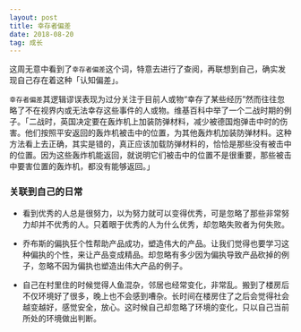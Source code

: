 ```yaml
---
layout: post
title: 幸存者偏差
date: 2018-08-20
tag: 成长
---
```


这周无意中看到了`幸存者偏差`这个词，特意去进行了查阅，再联想到自己，确实发现自己存在着这种「认知偏差」。

`幸存者偏差`其逻辑谬误表现为过分关注于目前人或物“幸存了某些经历”然而往往忽略了不在视界内或无法幸存这些事件的人或物。维基百科中举了一个二战时期的例子。「二战时，英国决定要在轰炸机上加装防弹材料，减少被德国炮弹击中时的伤害。他们按照平安返回的轰炸机被击中的位置，为其他轰炸机加装防弹材料。这种方法看上去正确，其实是错的，真正应该加载防弹材料的，恰恰是那些没有被击中的位置。因为这些轰炸机能返回，就说明它们被击中的位置不是很重要，那些被击中要害位置的轰炸机，都没有能够返回。」

### 关联到自己的日常
- 看到优秀的人总是很努力，以为努力就可以变得优秀，可是忽略了那些非常努力却并不优秀的人。只着眼于优秀的人为什么优秀，却忽略失败者为何失败。

- 乔布斯的偏执狂个性帮助产品成功，塑造伟大的产品。让我们觉得也要学习这种偏执的个性，来让产品变成精品。却忽略有多少因为偏执导致产品砍掉的例子，忽略不因为偏执也塑造出伟大产品的例子。

- 自己在村里住的时候觉得人鱼混杂，邻居也经常变化，非常乱。搬到了楼房后不仅环境好了很多，晚上也不会感到嘈杂。长时间在楼房住了之后会觉得社会越变越好，感觉安全，放心。这时候自己却忽略了环境的变化，只以自己当前所处的环境做出判断。
